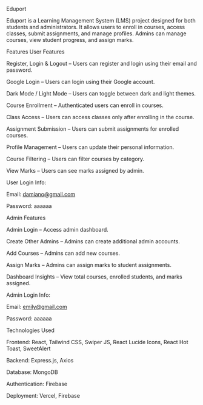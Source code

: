 Eduport

Eduport is a Learning Management System (LMS) project designed for both students and administrators. It allows users to enroll in courses, access classes, submit assignments, and manage profiles. Admins can manage courses, view student progress, and assign marks.

Features
User Features

Register, Login & Logout – Users can register and login using their email and password.

Google Login – Users can login using their Google account.

Dark Mode / Light Mode – Users can toggle between dark and light themes.

Course Enrollment – Authenticated users can enroll in courses.

Class Access – Users can access classes only after enrolling in the course.

Assignment Submission – Users can submit assignments for enrolled courses.

Profile Management – Users can update their personal information.

Course Filtering – Users can filter courses by category.

View Marks – Users can see marks assigned by admin.

User Login Info:

Email: damiano@gmail.com

Password: aaaaaa

Admin Features

Admin Login – Access admin dashboard.

Create Other Admins – Admins can create additional admin accounts.

Add Courses – Admins can add new courses.

Assign Marks – Admins can assign marks to student assignments.

Dashboard Insights – View total courses, enrolled students, and marks assigned.

Admin Login Info:

Email: emily@gmail.com

Password: aaaaaa

Technologies Used

Frontend: React, Tailwind CSS, Swiper JS, React Lucide Icons, React Hot Toast, SweetAlert

Backend: Express.js, Axios

Database: MongoDB

Authentication: Firebase

Deployment: Vercel, Firebase
